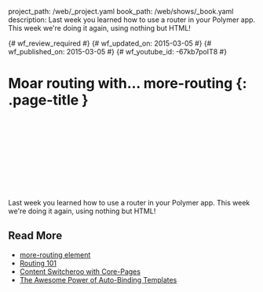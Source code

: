 project_path: /web/_project.yaml
book_path: /web/shows/_book.yaml
description: Last week you learned how to use a router in your Polymer app. This week we're doing it again, using nothing but HTML!

{# wf_review_required #}
{# wf_updated_on: 2015-03-05 #}
{# wf_published_on: 2015-03-05 #}
{# wf_youtube_id: -67kb7poIT8 #}

# Moar routing with... more-routing {: .page-title }


<div class="video-wrapper">
  <iframe class="devsite-embedded-youtube-video" data-video-id="-67kb7poIT8"
          data-autohide="1" data-showinfo="0" frameborder="0" allowfullscreen>
  </iframe>
</div>


Last week you learned how to use a router in your Polymer app. This week we're doing it again, using nothing but HTML!

## Read More

- [more-routing element](https://github.com/polymore/more-routing)
- [Routing 101](/web/shows/polycasts/season-2/routing-101)
- [Content Switcheroo with Core-Pages](/web/shows/polycasts/season-2/content-switcheroo)
- [The Awesome Power of Auto-Binding Templates](/web/shows/polycasts/season-2/awesome-power-of-auto-binding)
